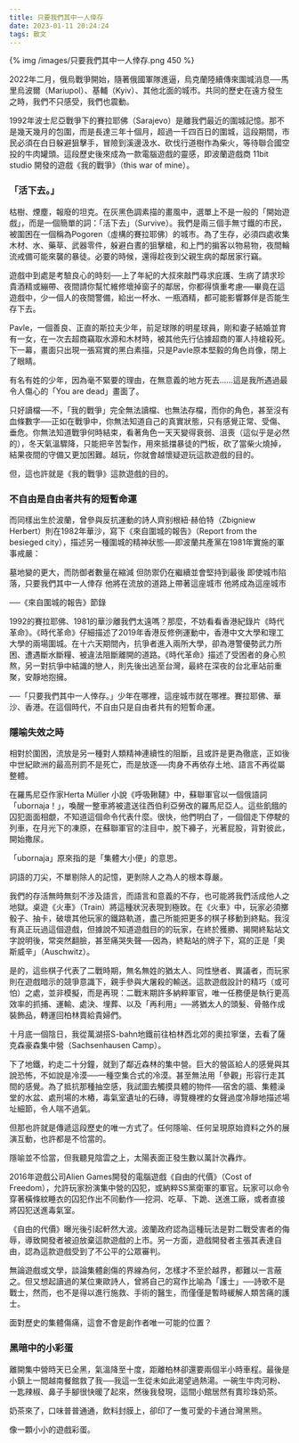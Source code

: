 ```yaml
---
title: 只要我們其中一人倖存
date: 2023-01-11 20:24:24
tags: 散文
---
```


{% img /images/只要我們其中一人倖存.png 450 %}


2022年二月，俄烏戰爭開始，隨著俄國軍隊進逼，烏克蘭陸續傳來圍城消息──馬里烏波爾（Mariupol）、基輔（Kyiv）、其他北面的城市。共同的歷史在遠方發生之時，我們不只感受，我們也震動。

1992年波士尼亞戰爭下的賽拉耶佛（Sarajevo）是離我們最近的圍城記憶。那不是幾天幾月的包圍，而是長達三年十個月，超過一千四百日的圍城，這段期間，市民必須在白日躲避狙擊手，冒險到溪邊汲水、砍伐行道樹作為柴火，等待聯合國空投的牛肉罐頭。這段歷史後來成為一款電腦遊戲的靈感，即波蘭遊戲商 11bit studio 開發的遊戲《我的戰爭》（this war of mine）。

### 「活下去。」

枯樹、煙塵，報廢的坦克。在灰黑色調素描的畫風中，選單上不是一般的「開始遊戲」，而是一個簡單的詞：「活下去」（Survive）。我們是兩三個手無寸鐵的市民，被圍困在一個稱為Pogoren（虛構的賽拉耶佛）的城市。為了生存，必須四處收集木材、水、藥草、武器零件，躲避白晝的狙擊槍，和上門的掮客以物易物，夜間輪流戒備可能來襲的暴徒。必要的時候，還得趁夜到父親生病的鄰居家行竊。

遊戲中到處是考驗良心的時刻──上了年紀的大叔來敲門尋求庇護、生病了請求珍貴酒精或繃帶、夜間請你幫忙維修壞掉窗子的鄰居，你都得慎重考慮──畢竟在這遊戲中，少一個人的夜間警備，給出一杯水、一瓶酒精，都可能影響夥伴是否能生存下去。

Pavle，一個善良、正直的斯拉夫少年，前足球隊的明星球員，剛和妻子結婚並育有一女，在一次去超商竊取水源和木材時，被其他先行佔據超商的軍人持槍殺死。下一幕，畫面只出現一張寫實的黑白素描，只是Pavle原本堅毅的角色肖像，閉上了眼睛。

有名有姓的少年，因為毫不緊要的理由，在無意義的地方死去……這是我所遇過最令人傷心的「You are dead」畫面了。

只好讀檔──不，「我的戰爭」完全無法讀檔、也無法存檔，而你的角色，甚至沒有血條數字──正如在戰爭中，你無法知道自己的真實狀態，只有感覺正常、受傷、垂危。你無法知道戰爭何時結束，看著角色一天天變得衰弱、沮喪（這似乎是必然的），冬天氣溫驟降，只能把辛苦製作，用來抵擋暴徒的門板，砍了當柴火燒掉，結果夜間的守備又更加困難。越玩，你就會越懷疑遊玩這款遊戲的目的。

但，這也許就是《我的戰爭》這款遊戲的目的。

### 不自由是自由者共有的短暫命運

而同樣出生於波蘭，曾參與反抗運動的詩人齊别根紐·赫伯特（Zbigniew Herbert）則在1982年華沙，寫下《來自圍城的報告》（Report from the besieged city），描述另一種圍城的精神狀態──即波蘭共產黨在1981年實施的軍事戒嚴：
 
墓地變的更大，而防御者數量在縮減
但防禦仍在繼續並會堅持到最後
即使城市陷落，只要我們其中一人倖存
他將在流放的道路上帶著這座城市
他將成為這座城市
 
──《來自圍城的報告》節錄
 
1992的賽拉耶佛、1981的華沙離我們太遠嗎？那麼，不妨看看香港紀錄片《時代革命》。《時代革命》仔細描述了2019年香港反修例運動中，香港中文大學和理工大學的兩場圍城。在十六天期間內，抗爭者進入兩所大學，卻為港警優勢武力所困、遭遇斷水斷糧、被違法阻斷離開的道路。《時代革命》描述了受困者的身心煎熬，另一對抗爭中結識的戀人，則先後出逃至台灣，最終在深夜的台北車站前重聚，安靜地抱擁。

──「只要我們其中一人倖存。」少年在哪裡，這座城市就在哪裡。賽拉耶佛、華沙、香港。在這個時代，不自由只是自由者共有的短暫命運。

### 隱喻失效之時

相對於圍困，流放是另一種對人類精神連續性的阻斷，且或許是更為徹底，正如後中世紀歐洲的最高刑罰不是死亡，而是放逐──肉身不再依存土地、語言不再從屬整體。

在羅馬尼亞作家Herta Müller 小說《呼吸鞦韆》中，蘇聯軍官以一個俄語詞「ubornaja！」，喚醒一整車將被遣送往西伯利亞勞改的羅馬尼亞人。這些飢餓的囚犯面面相覷，不知道這個命令代表什麼。很快，他們明白了，一個個走下停駛的列車，在月光下的凍原，在蘇聯軍官的注目中，脫下褲子，光著屁股，背對彼此，開始撒尿。

「ubornaja」原來指的是「集體大小便」的意思。

詞語的刀尖，不單剔除人的記憶，更剝除人之為人的根本尊嚴。

我們的存活無時無刻不涉及語言，而語言和意義的不存，也可能將我們活成他人之地獄。桌遊《火車》（Train）將這種狀況表現到極致。在《火車》中，玩家必須擲骰子、抽卡，破壞其他玩家的鐵路軌道，盡己所能把更多的棋子移動到終點。我沒有真正玩過這個遊戲，但據說不知道遊戲目的的玩家，在終於獲勝、揭開終點站文字說明後，常突然翻臉，甚至痛哭失聲──因為，終點站的牌子下，寫的正是「奧斯威辛」（Auschwitz）。

是的，這些棋子代表了二戰時期，無名無姓的猶太人、同性戀者、異議者，而玩家則在遊戲暗示的競爭意識下，親手參與大屠殺的輸送。這款遊戲設計的精巧（或可怕）之處，並非模擬，而是再現：二戰末期許多納粹軍官，唯一任務便是執行更高效率的抓捕、運輸、處決、埋葬、以及「再利用」──將猶太人的頭髮、骨骼作成裝飾品，轉運回柏林賣給貴婦們。

十月底一個陰日，我從萬湖搭S-bahn地鐵前往柏林西北郊的奧拉寧堡，去看了薩克森豪森集中營（Sachsenhausen Camp）。

下了地鐵，約走二十分鐘，就到了鄰近森林的集中營。巨大的營區給人的感覺與其說恐怖，不如說是冷漠──一種空集合式的冷漠。甚至無法用「參觀」形容行走其間的感覺。為了抵抗那種抽空感，我試圖去觸摸具體的物件──宿舍的牆、集體澡堂的水盆、處刑場的木樁，毒氣室遺址的石磚，導覽機裡的女聲過度冷靜地描述場址細節，令人喘不過氣。

但那也許就是傳遞這段歷史的唯一方式了。任何隱喻、任何呈現原始資料之外的展演互動，也許都是不恰當的。

隱喻並不恰當，但我聽見陰雲之上，太陽表面正發生數以萬計次轟炸。

2016年遊戲公司Alien Games開發的電腦遊戲《自由的代價》（Cost of Freedom），允許玩家扮演集中營的囚犯，或納粹SS黨衛軍的軍官。玩家可以命令穿著橫條紋睡衣的囚犯作出不同動作──挖洞、吃草、下跪、送進工廠，或者直接將囚犯送進毒氣室。

《自由的代價》曝光後引起軒然大波。波蘭政府認為這種玩法是對二戰受害者的侮辱，導致開發者被迫放棄這款遊戲的上市。另一方面，遊戲開發者主張其表達自由，認為這款遊戲受到了不公平的公眾審判。

無論遊戲或文學，談論集體創傷的界線為何，怎樣才不至於越界，都難以一言蔽之。但又想起讀過的某位東歐詩人，曾將自己的寫作比喻為「護士」──詩歌不是戰士，然而，也不是得以進行施救、手術的醫生，而僅僅是暫時緩解人類苦痛的護士。

面對歷史的集體傷痛，這會不會是創作者唯一可能的位置？

### 黑暗中的小彩蛋

離開集中營時天已全黑，氣溫降至十度，距離柏林卻還要兩個半小時車程。最後是小鎮上一間越南餐館救了我──我這一生從未如此渴望過熱湯。一碗生牛肉河粉、一匙辣椒、鼻子手腳很快暖了起來，然後我發現，這間小館居然有賣珍珠奶茶。

奶茶來了，口味普普通通，飲料封膜上，卻印了一隻可愛的卡通台灣黑熊。

像一顆小小的遊戲彩蛋。

